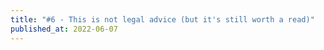 ```yaml
---
title: "#6 - This is not legal advice (but it's still worth a read)"
published_at: 2022-06-07
---
```

